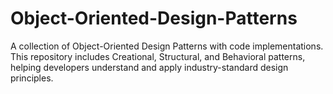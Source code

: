 # Object-Oriented-Design-Patterns
A collection of Object-Oriented Design Patterns with code implementations. This repository includes Creational, Structural, and Behavioral patterns, helping developers understand and apply industry-standard design principles.
